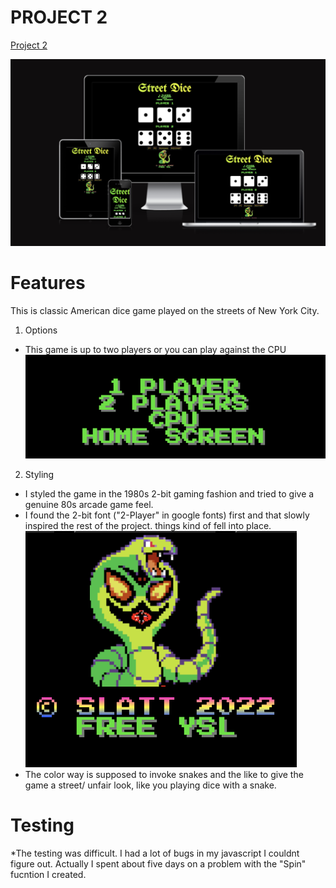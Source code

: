 # PROJECT 2 

[Project 2](https://bibi78.github.io/DiceGame/)

![Responsive Images](assets/images/p2RESP.png)

# Features 

This is classic American dice game played on the streets of New York City. 

1. Options 
* This game is up to two players or you can play against the CPU 
![OPTIONS](assets/images/options.png)

2. Styling 
* I styled the game in the 1980s 2-bit gaming fashion and tried to give a genuine 80s arcade game feel.
* I found the 2-bit font ("2-Player" in google fonts) first and that slowly inspired the rest of the project.
things kind of fell into place.
![STYLE](assets/images/style.png)
* The color way is supposed to invoke snakes and the like to give the game a street/ unfair look, like you playing dice with a snake.

# Testing 
*The testing was difficult. I had a lot of bugs in my javascript I couldnt figure out. Actually I spent about five days on a problem with the "Spin" fucntion I created.
